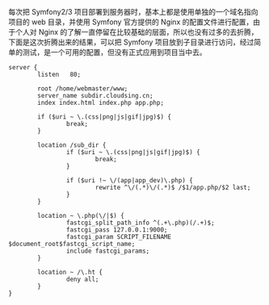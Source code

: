 每次把 Symfony2/3 项目部署到服务器时，基本上都是使用单独的一个域名指向项目的 web 目录，并使用 Symfony 官方提供的 Nginx 的配置文件进行配置，由于个人对 Nginx 的了解一直停留在比较基础的层面，所以也没有过多的去折腾，下面是这次折腾出来的结果，可以把 Symfony 项目放到子目录进行访问，经过简单的测试，是一个可用的配置，但没有正式应用到项目当中去。

```
server {
        listen   80;

        root /home/webmaster/www;
        server_name subdir.cloudsing.cn;
        index index.html index.php app.php;

        if ($uri ~ \.(css|png|js|gif|jpg)$) {
                break;
        }

        location /sub_dir {
                if ($uri ~ \.(css|png|js|gif|jpg)$) {
                        break;
                }

                if ($uri !~ \/(app|app_dev)\.php) {
                        rewrite ^\/(.*)\/(.*)$ /$1/app.php/$2 last;
                }
        }

        location ~ \.php(\/|$) {
                fastcgi_split_path_info ^(.+\.php)(/.+)$;
                fastcgi_pass 127.0.0.1:9000;
                fastcgi_param SCRIPT_FILENAME $document_root$fastcgi_script_name;
                include fastcgi_params;
        }

        location ~ /\.ht {
                deny all;
        }
}

```